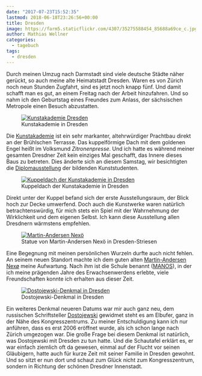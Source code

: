 ```yaml
---
date: "2017-07-23T15:52:35"
lastmod: 2018-06-18T23:26:56+00:00
title: Dresden
image: https://farm5.staticflickr.com/4307/35275588454_85688a69ce_c.jpg
author: Mathias Wellner
categories:
  - tagebuch
tags:
  - dresden
---
```

Durch meinen Umzug nach Darmstadt sind viele deutsche Städte näher gerückt, so auch meine alte Heimatstadt Dresden. Waren es von Zürich noch neun Stunden Zugfahrt, sind es jetzt noch knapp fünf. Und damit schafft man es gut, an einem Freitag nach der Arbeit hinzufahren. Und so nahm ich den Geburtstag eines Freundes zum Anlass, der sächsischen Metropole einen Besuch abzustatten.

<!--more-->

<figure>
  <a href="https://www.flickr.com/photos/mwellner/35275588454/in/dateposted-public/" title="Kunstakademie Dresden">
    <img 
      srcset="https://farm5.staticflickr.com/4307/35275588454_85688a69ce_n.jpg 320w, https://farm5.staticflickr.com/4307/35275588454_85688a69ce_c.jpg 800w"
      src="https://farm5.staticflickr.com/4307/35275588454_85688a69ce_b.jpg" 
      alt="Kunstakademie Dresden">
  </a>
  <figcaption>Kunstakademie in Dresden</figcaption>
</figure>

Die [Kunstakademie](https://de.wikipedia.org/wiki/Kunstakademie_(Dresden)) ist ein sehr markanter, altehrwürdiger Prachtbau direkt an der Brühlschen Terrasse. Das kuppelförmige Dach mit dem goldenen Engel heißt im Volksmund _Zitronenpresse_. Und ich hatte es während meiner gesamten Dresdner Zeit kein einziges Mal geschafft, das Innere dieses Baus zu betreten. Dies änderte sich an diesem Samstag, wir besichtigten die [Diplomausstellung](http://www.hfbk-dresden.de/aktuell/details/calendar/2017/07/22/event/tx_cal_phpicalendar/diplomausstellung_2017-1) der bildenden Kunststudenten. 

<figure>
  <a href="https://www.flickr.com/photos/mwellner/35307790393/in/dateposted-public/" title="IMG_20170722_142339">
    <img 
      srcset="https://farm5.staticflickr.com/4296/35307790393_056c4b8a59_c.jpg 800w, https://farm5.staticflickr.com/4296/35307790393_056c4b8a59_n.jpg 320w"
      src="https://farm5.staticflickr.com/4296/35307790393_056c4b8a59_b.jpg" 
      alt="Kuppeldach der Kunstakademie in Dresden">
  </a>
  <figcaption>Kuppeldach der Kunstakademie in Dresden</figcaption>
</figure>

Direkt unter der Kuppel befand sich der erste Ausstellungsraum, der Blick hoch zur Decke umwerfend. Doch auch die Kunstwerke waren natürlich betrachtenswürdig, für mich stets ein Spiel mit der Wahrnehmung der Wirklichkeit und dem eigenen Selbst. Ich kann diese Ausstellung allen Dresdnern wärmstens empfehlen. 

<figure>
  <a href="https://www.flickr.com/photos/mwellner/35946942892/in/dateposted-public/" title="Statue von Martin-Andersen Nexö">
    <img 
      srcset="https://farm5.staticflickr.com/4299/35946942892_0b133601a2_c.jpg 800w, https://farm5.staticflickr.com/4299/35946942892_0b133601a2_n.jpg 320w"
      src="https://farm5.staticflickr.com/4299/35946942892_0b133601a2_b.jpg" 
      alt="Martin-Andersen Nexö">
  </a>
  <figcaption>Statue von Martin-Andersen Nexö in Dresden-Striesen</figcaption>
</figure>

Eine Begegnung mit meinen persönlichen Wurzeln durfte auch nicht fehlen. An seinem neuen Standort machte ich dem guten alten [Martin-Andersen Nexø](https://de.wikipedia.org/wiki/Martin_Andersen_Nex%C3%B8) meine Aufwartung. Nach ihm ist die Schule benannt ([MANOS](https://de.wikipedia.org/wiki/Martin-Andersen-Nex%C3%B6-Gymnasium)), in der ich meine prägenden Jahre des Erwachsenwerdens erlebte, viele Freundschaften konnte ich erhalten aus dieser Zeit. 

<figure>
  <a href="https://www.flickr.com/photos/mwellner/36115788245/in/dateposted-public/" title="Dostojewski-Denkmal in Dresden">
    <img 
      srcset="https://farm5.staticflickr.com/4314/36115788245_05a8e3098a.jpg 375w, https://farm5.staticflickr.com/4314/36115788245_05a8e3098a_b.jpg 768w"
      src="https://farm5.staticflickr.com/4314/36115788245_05a8e3098a_b.jpg" 
      alt="Dostojewski-Denkmal in Dresden">
  </a>
  <figcaption>Dostojewski-Denkmal in Dresden</figcaption>
</figure>

Ein weiteres Denkmal neueren Datums war mir auch ganz neu, dem russischen Schriftsteller [Dostojewski](https://de.wikipedia.org/wiki/Fjodor_Michailowitsch_Dostojewski) gewidmet steht es am Elbufer, ganz in der Nähe des Kongresszentrums. Zu meiner Entschuldigung kann ich nur anführen, dass es erst 2006 eröffnet wurde, als ich schon lange nach Zürich umgezogen war. Die große Frage bei diesem Denkmal ist natürlich, was Dostojewski mit Dresden zu tun hatte. Und die Schautafel erklärt es, er war einfach ziemlich oft da gewesen, einmal auf der Flucht vor seinen Gläubigern, hatte auch für kurze Zeit mit seiner Familie in Dresden gewohnt. Und so sitzt er nun dort und schaut zum Glück nicht zum Kongresszentrum, sondern in Richtung der schönen Dresdner Innenstadt. 